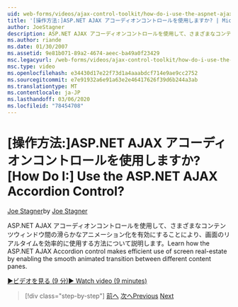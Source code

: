 ```yaml
---
uid: web-forms/videos/ajax-control-toolkit/how-do-i-use-the-aspnet-ajax-accordion-control
title: '[操作方法:]ASP.NET AJAX アコーディオンコントロールを使用しますか? | Microsoft Docs'
author: JoeStagner
description: ASP.NET AJAX アコーディオンコントロールを使用して、さまざまなコンテンツ間でスムーズにアニメーション化された移行を有効にすることで、画面のリアルタイムを効率的に使用する方法について説明します。
ms.author: riande
ms.date: 01/30/2007
ms.assetid: 9e81b071-89a2-4674-aeec-ba49a0f23429
msc.legacyurl: /web-forms/videos/ajax-control-toolkit/how-do-i-use-the-aspnet-ajax-accordion-control
msc.type: video
ms.openlocfilehash: e34430d17e22f73d1a4aaabdcf714e9ae9cc2752
ms.sourcegitcommit: e7e91932a6e91a63e2e46417626f39d6b244a3ab
ms.translationtype: MT
ms.contentlocale: ja-JP
ms.lasthandoff: 03/06/2020
ms.locfileid: "78454708"
---
```

# <a name="how-do-i-use-the-aspnet-ajax-accordion-control"></a><span data-ttu-id="02dcf-104">[操作方法:]ASP.NET AJAX アコーディオンコントロールを使用しますか?</span><span class="sxs-lookup"><span data-stu-id="02dcf-104">[How Do I:] Use the ASP.NET AJAX Accordion Control?</span></span>

<span data-ttu-id="02dcf-105">[Joe Stagner](https://github.com/JoeStagner)</span><span class="sxs-lookup"><span data-stu-id="02dcf-105">by [Joe Stagner](https://github.com/JoeStagner)</span></span>

<span data-ttu-id="02dcf-106">ASP.NET AJAX アコーディオンコントロールを使用して、さまざまなコンテンツウィンドウ間の滑らかなアニメーション化を有効にすることにより、画面のリアルタイムを効率的に使用する方法について説明します。</span><span class="sxs-lookup"><span data-stu-id="02dcf-106">Learn how the ASP.NET AJAX Accordion control makes efficient use of screen real-estate by enabling the smooth animated transition between different content panes.</span></span>

[<span data-ttu-id="02dcf-107">&#9654;ビデオを見る (9 分)</span><span class="sxs-lookup"><span data-stu-id="02dcf-107">&#9654; Watch video (9 minutes)</span></span>](https://channel9.msdn.com/Blogs/ASP-NET-Site-Videos/how-do-i-use-the-aspnet-ajax-accordion-control)

> [!div class="step-by-step"]
> <span data-ttu-id="02dcf-108">[前へ](how-do-i-use-the-aspnet-ajax-alwaysvisible-control-extender.md)
> [次へ](how-do-i-use-the-aspnet-ajax-collapsable-panel-extender.md)</span><span class="sxs-lookup"><span data-stu-id="02dcf-108">[Previous](how-do-i-use-the-aspnet-ajax-alwaysvisible-control-extender.md)
[Next](how-do-i-use-the-aspnet-ajax-collapsable-panel-extender.md)</span></span>
